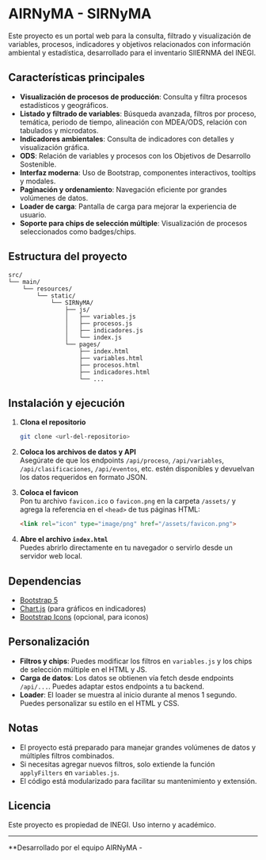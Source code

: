 # AIRNyMA - SIRNyMA

Este proyecto es un portal web para la consulta, filtrado y visualización de variables, procesos, indicadores y objetivos relacionados con información ambiental y estadística, desarrollado para el inventario SIIERNMA del INEGI.

## Características principales

- **Visualización de procesos de producción**: Consulta y filtra procesos estadísticos y geográficos.
- **Listado y filtrado de variables**: Búsqueda avanzada, filtros por proceso, temática, periodo de tiempo, alineación con MDEA/ODS, relación con tabulados y microdatos.
- **Indicadores ambientales**: Consulta de indicadores con detalles y visualización gráfica.
- **ODS**: Relación de variables y procesos con los Objetivos de Desarrollo Sostenible.
- **Interfaz moderna**: Uso de Bootstrap, componentes interactivos, tooltips y modales.
- **Paginación y ordenamiento**: Navegación eficiente por grandes volúmenes de datos.
- **Loader de carga**: Pantalla de carga para mejorar la experiencia de usuario.
- **Soporte para chips de selección múltiple**: Visualización de procesos seleccionados como badges/chips.

## Estructura del proyecto

```
src/
└── main/
    └── resources/
        └── static/
            └── SIRNyMA/
                ├── js/
                │   ├── variables.js
                │   ├── procesos.js
                │   ├── indicadores.js
                │   └── index.js
                └── pages/
                    ├── index.html
                    ├── variables.html
                    ├── procesos.html
                    ├── indicadores.html
                    └── ...
```

## Instalación y ejecución

1. **Clona el repositorio**  
   ```bash
   git clone <url-del-repositorio>
   ```

2. **Coloca los archivos de datos y API**  
   Asegúrate de que los endpoints `/api/proceso`, `/api/variables`, `/api/clasificaciones`, `/api/eventos`, etc. estén disponibles y devuelvan los datos requeridos en formato JSON.

3. **Coloca el favicon**  
   Pon tu archivo `favicon.ico` o `favicon.png` en la carpeta `/assets/` y agrega la referencia en el `<head>` de tus páginas HTML:
   ```html
   <link rel="icon" type="image/png" href="/assets/favicon.png">
   ```

4. **Abre el archivo `index.html`**  
   Puedes abrirlo directamente en tu navegador o servirlo desde un servidor web local.

## Dependencias

- [Bootstrap 5](https://getbootstrap.com/)
- [Chart.js](https://www.chartjs.org/) (para gráficos en indicadores)
- [Bootstrap Icons](https://icons.getbootstrap.com/) (opcional, para iconos)

## Personalización

- **Filtros y chips**: Puedes modificar los filtros en `variables.js` y los chips de selección múltiple en el HTML y JS.
- **Carga de datos**: Los datos se obtienen vía fetch desde endpoints `/api/...`. Puedes adaptar estos endpoints a tu backend.
- **Loader**: El loader se muestra al inicio durante al menos 1 segundo. Puedes personalizar su estilo en el HTML y CSS.

## Notas

- El proyecto está preparado para manejar grandes volúmenes de datos y múltiples filtros combinados.
- Si necesitas agregar nuevos filtros, solo extiende la función `applyFilters` en `variables.js`.
- El código está modularizado para facilitar su mantenimiento y extensión.

## Licencia

Este proyecto es propiedad de INEGI. Uso interno y académico.

---

**Desarrollado por el equipo AIRNyMA -

